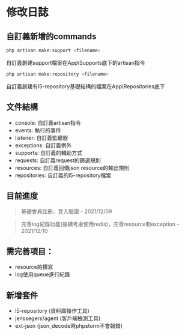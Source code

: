 # 修改日誌

## 自訂義新增的commands

```php
php artisan make:support <filename>
```
自訂義創建support檔案在App\Supports底下的artisan指令

```php
php artisan make:repository <filename>
```
自訂義創建有l5-repository基礎結構的檔案在App\Repositories底下

## 文件結構
- console: 自訂義artisan指令
- events: 執行的事件
- listener: 自訂義監聽器
- exceptions: 自訂義例外
- supports: 自訂義的輔助方式
- requests: 自訂義request的篩選規則
- resources: 自訂義回傳json resource的輸出規則
- repositories: 自訂義的l5-repository檔案

## 目前進度
> 基礎會員註冊、登入驗證 - 2021/12/09

> 完善log紀錄功能(後續考慮使用redis)，完善resource和exception - 2021/12/10

## 需完善項目：
- resource的撰寫
- log使用queue進行紀錄

## 新增套件
- l5-repository (資料庫操作工具)
- jenssegers/agent (客戶端檢測工具)
- ext-json (json_decode時phpstorm不會報錯)